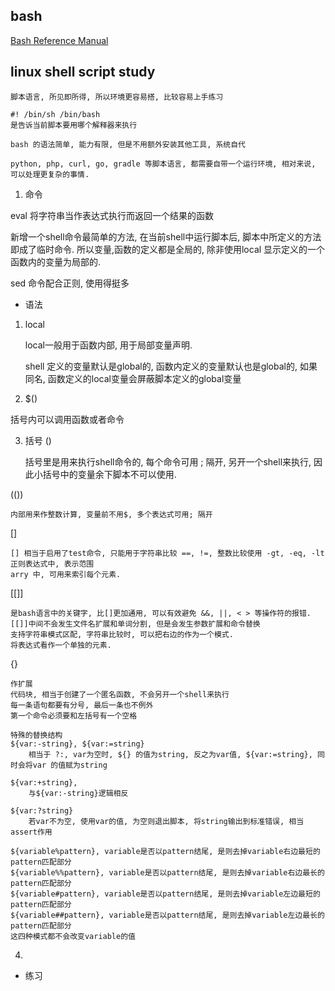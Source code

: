 
## bash

[Bash Reference Manual](https://tiswww.case.edu/php/chet/bash/bashref.html)


## linux shell script study

    脚本语言, 所见即所得, 所以环境更容易搭, 比较容易上手练习

    #! /bin/sh /bin/bash
    是告诉当前脚本要用哪个解释器来执行

    bash 的语法简单, 能力有限, 但是不用额外安装其他工具, 系统自代

    python, php, curl, go, gradle 等脚本语言, 都需要自带一个运行环境, 相对来说, 可以处理更复杂的事情. 

1. 命令

eval 将字符串当作表达式执行而返回一个结果的函数

新增一个shell命令最简单的方法, 在当前shell中运行脚本后, 脚本中所定义的方法即成了临时命令. 所以变量,函数的定义都是全局的, 除非使用local 显示定义的一个函数内的变量为局部的.

sed 命令配合正则, 使用得挺多


- 语法

1. local

    local一般用于函数内部, 用于局部变量声明.

    shell 定义的变量默认是global的, 函数内定义的变量默认也是global的, 如果同名, 函数定义的local变量会屏蔽脚本定义的global变量

2. $()

括号内可以调用函数或者命令

3. 括号
()

	括号里是用来执行shell命令的, 每个命令可用 ; 隔开, 另开一个shell来执行, 因此小括号中的变量余下脚本不可以使用.

(())

	内部用来作整数计算, 变量前不用$, 多个表达式可用; 隔开

[] 

	[] 相当于启用了test命令, 只能用于字符串比较 ==, !=, 整数比较使用 -gt, -eq, -lt
	正则表达式中, 表示范围
	arry 中, 可用来索引每个元素. 

[[]]

	是bash语言中的关键字, 比[]更加通用, 可以有效避免 &&, ||, < > 等操作符的报错. 
	[[]]中间不会发生文件名扩展和单词分割, 但是会发生参数扩展和命令替换
	支持字符串模式区配, 字符串比较时, 可以把右边的作为一个模式. 
	将表达式看作一个单独的元素. 

{}

	作扩展
	代码块, 相当于创建了一个匿名函数, 不会另开一个shell来执行
	每一条语句都要有分号, 最后一条也不例外
	第一个命令必须要和左括号有一个空格

	特殊的替换结构
	${var:-string}, ${var:=string}
		相当于 ?:, var为空时, ${} 的值为string, 反之为var值, ${var:=string}, 同时会将var 的值赋为string

	${var:+string}, 
		与${var:-string}逻辑相反

	${var:?string}
		若var不为空, 使用var的值, 为空则退出脚本, 将string输出到标准错误, 相当assert作用

	${variable%pattern}, variable是否以pattern结尾, 是则去掉variable右边最短的pattern匹配部分
	${variable%%pattern}, variable是否以pattern结尾, 是则去掉variable右边最长的pattern匹配部分
	${variable#pattern}, variable是否以pattern结尾, 是则去掉variable左边最短的pattern匹配部分
	${variable##pattern}, variable是否以pattern结尾, 是则去掉variable左边最长的pattern匹配部分
	这四种模式都不会改变variable的值

4. 

- 练习
